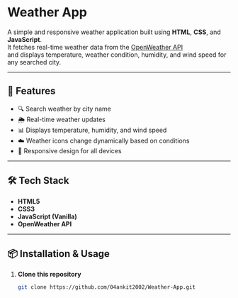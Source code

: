 # Weather App

A simple and responsive weather application built using **HTML**, **CSS**, and **JavaScript**.  
It fetches real-time weather data from the [OpenWeather API](https://openweathermap.org/)  
and displays temperature, weather condition, humidity, and wind speed for any searched city.

---

## 🌟 Features
- 🔍 Search weather by city name
- 🌦 Real-time weather updates
- 📊 Displays temperature, humidity, and wind speed
- ☁️ Weather icons change dynamically based on conditions
- 📱 Responsive design for all devices

---

## 🛠️ Tech Stack
- **HTML5**  
- **CSS3**  
- **JavaScript (Vanilla)**  
- **OpenWeather API**  

---

## 📦 Installation & Usage
1. **Clone this repository**
   ```bash
   git clone https://github.com/04ankit2002/Weather-App.git
